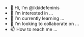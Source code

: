 - 👋 Hi, I’m @ikkidefeninis
- 👀 I’m interested in ...
- 🌱 I’m currently learning ...
- 💞️ I’m looking to collaborate on ...
- 📫 How to reach me ...

<!---
ikkidefeninis/ikkidefeninis is a ✨ special ✨ repository because its `README.md` (this file) appears on your GitHub profile.
You can click the Preview link to take a look at your changes.
--->
